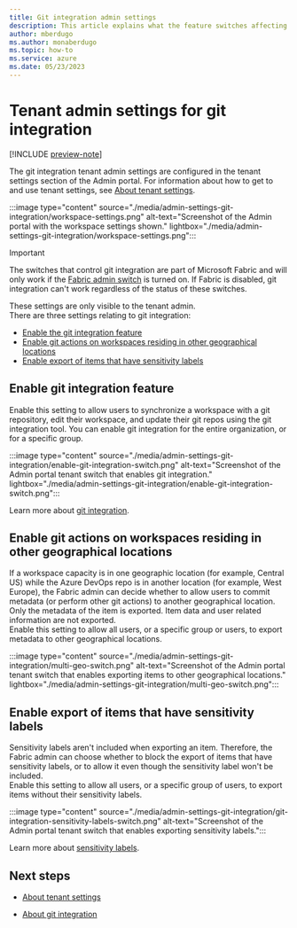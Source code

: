 ```yaml
---
title: Git integration admin settings
description: This article explains what the feature switches affecting git integration do and how to use them.
author: mberdugo
ms.author: monaberdugo
ms.topic: how-to
ms.service: azure
ms.date: 05/23/2023
---
```


# Tenant admin settings for git integration

[!INCLUDE [preview-note](../includes/preview-note.md)]

The git integration tenant admin settings are configured in the tenant settings section of the Admin portal. For information about how to get to and use tenant settings, see [About tenant settings](/power-bi/admin/service-admin-portal-about-tenant-settings).

:::image type="content" source="./media/admin-settings-git-integration/workspace-settings.png" alt-text="Screenshot of the Admin portal with the workspace settings shown." lightbox="./media/admin-settings-git-integration/workspace-settings.png":::

> [!IMPORTANT]
> The switches that control git integration are part of Microsoft Fabric and will only work if the [Fabric admin switch](./admin-fabric-switch.md) is turned on. If Fabric is disabled, git integration can't work regardless of the status of these switches.

These settings are only visible to the tenant admin.  
There are three settings relating to git integration:

* [Enable the git integration feature](#enable-git-integration-feature)
* [Enable git actions on workspaces residing in other geographical locations](#enable-git-actions-on-workspaces-residing-in-other-geographical-locations)
* [Enable export of items that have sensitivity labels](#enable-export-of-items-that-have-sensitivity-labels)

## Enable git integration feature

Enable this setting to allow users to synchronize a workspace with a git repository, edit their workspace, and update their git repos using the git integration tool. You can enable git integration for the entire organization, or for a specific group.

:::image type="content" source="./media/admin-settings-git-integration/enable-git-integration-switch.png" alt-text="Screenshot of the Admin portal tenant switch that enables git integration." lightbox="./media/admin-settings-git-integration/enable-git-integration-switch.png":::

Learn more about [git integration](../CICD/git-integration/git-get-started.md).

## Enable git actions on workspaces residing in other geographical locations

If a workspace capacity is in one geographic location (for example, Central US) while the Azure DevOps repo is in another location (for example, West Europe), the Fabric admin can decide whether to allow users to commit metadata (or perform other git actions) to another geographical location. Only the metadata of the item is exported. Item data and user related information are not exported.  
Enable this setting to allow all users, or a specific group or users, to export metadata to other geographical locations.

:::image type="content" source="./media/admin-settings-git-integration/multi-geo-switch.png" alt-text="Screenshot of the Admin portal tenant switch that enables exporting items to other geographical locations." lightbox="./media/admin-settings-git-integration/multi-geo-switch.png":::

## Enable export of items that have sensitivity labels

Sensitivity labels aren't included when exporting an item. Therefore, the Fabric admin can choose whether to block the export of items that have sensitivity labels, or to allow it even though the sensitivity label won't be included.  
Enable this setting to allow all users, or a specific group of users, to export items without their sensitivity labels.

:::image type="content" source="./media/admin-settings-git-integration/git-integration-sensitivity-labels-switch.png" alt-text="Screenshot of the Admin portal tenant switch that enables exporting sensitivity labels.":::

Learn more about [sensitivity labels](../get-started/apply-sensitivity-labels.md).

## Next steps

* [About tenant settings](/power-bi/admin/service-admin-portal-about-tenant-settings)

* [About git integration](../CICD/git-integration/intro-to-git-integration.md)
